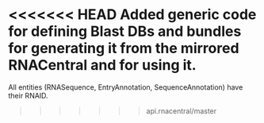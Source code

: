 <<<<<<< HEAD
Added generic code for defining Blast DBs and bundles for generating it from the mirrored RNACentral and for using it.
=======
All entities (RNASequence, EntryAnnotation, SequenceAnnotation) have their RNAID.
>>>>>>> api.rnacentral/master
